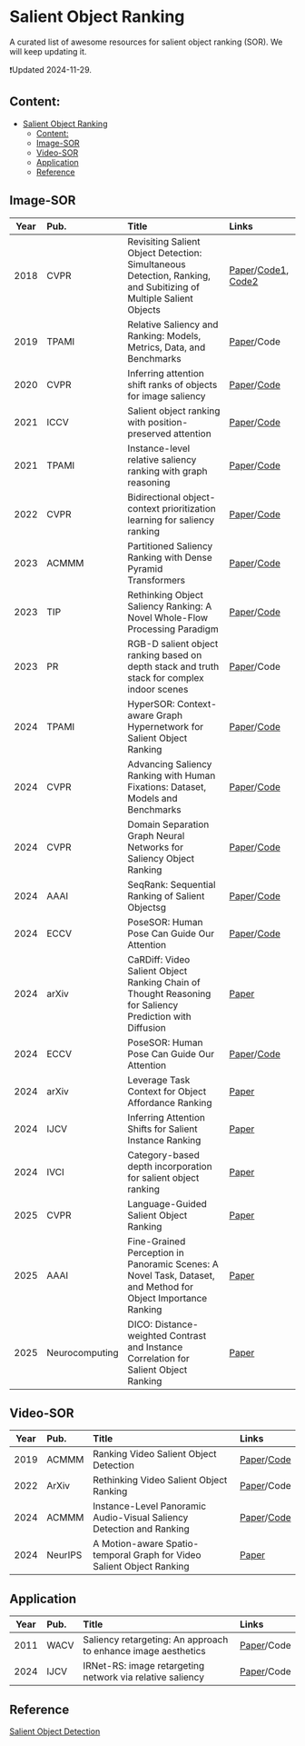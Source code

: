 # Salient Object Ranking

A curated list of awesome resources for salient object ranking (SOR). We will keep updating it.

:heavy_exclamation_mark:Updated 2024-11-29.

## Content:
- [Salient Object Ranking](#salient-object-ranking)
  - [Content:](#content)
  - [Image-SOR](#image-sor)
  - [Video-SOR](#video-sor)
  - [Application](#application)
  - [Reference](#reference)

<!-- ## Database

| **Year** | **Pub.** | **Title**                                      | **Links**                                              |
| :------: | :------: | :--------------------------------------- | :----------------------------------------------------------- |
|   x   |   x    | x | x | -->

## Image-SOR

| **Year** | **Pub.** | **Title**              | **Links**                                                    |
| :------: | :------- | :----------------------------------------------------------- | :------------------------------------------------------------ |
|   2018  | CVPR | Revisiting Salient Object Detection: Simultaneous Detection, Ranking, and Subitizing of Multiple Salient Objects | [Paper](https://openaccess.thecvf.com/content_cvpr_2018/papers/Islam_Revisiting_Salient_Object_CVPR_2018_paper.pdf)/[Code1](https://github.com/islamamirul/rsdnet), [Code2](https://github.com/MinglangQiao/pytorch-rsdnet-sor?tab=readme-ov-file)
|   2019  | TPAMI | Relative Saliency and Ranking: Models, Metrics, Data, and Benchmarks | [Paper](https://arxiv.org/pdf/1810.02426)/Code
|   2020  | CVPR | Inferring attention shift ranks of objects for image saliency | [Paper](https://openaccess.thecvf.com/content_CVPR_2020/papers/Siris_Inferring_Attention_Shift_Ranks_of_Objects_for_Image_Saliency_CVPR_2020_paper.pdf)/[Code](https://github.com/SirisAvishek/Attention_Shift_Ranks)
|    2021 | ICCV    |   Salient object ranking with position-preserved attention  | [Paper](https://openaccess.thecvf.com/content/ICCV2021/papers/Fang_Salient_Object_Ranking_With_Position-Preserved_Attention_ICCV_2021_paper.pdf)/[Code](https://github.com/EricFH/SOR) 
|     2021   |  TPAMI   | Instance-level relative saliency ranking with graph reasoning | [Paper](https://arxiv.org/pdf/2107.03824)/[Code](https://github.com/dragonlee258079/Saliency-Ranking) 
|     2022   | CVPR | Bidirectional object-context prioritization learning for saliency ranking   | [Paper](https://openaccess.thecvf.com/content/CVPR2022/papers/Tian_Bi-Directional_Object-Context_Prioritization_Learning_for_Saliency_Ranking_CVPR_2022_paper.pdf)/[Code](https://github.com/GrassBro/OCOR) 
|  2023   | ACMMM   |  Partitioned Saliency Ranking with Dense Pyramid Transformers   | [Paper](https://arxiv.org/pdf/2308.00236)/[Code](https://github.com/ssecv/PSR) 
|   2023     |  TIP   | Rethinking Object Saliency Ranking: A Novel Whole-Flow Processing Paradigm | [Paper](https://www.researchgate.net/profile/Mengke-Song-2/publication/376579322_Rethinking_Object_Saliency_Ranking_A_Novel_Whole-flow_Processing_Paradigm/links/658957dc6f6e450f19a181a0/Rethinking-Object-Saliency-Ranking-A-Novel-Whole-Flow-Processing-Paradigm.pdf)/[Code](https://github.com/mengkesong/saliency-ranking-paradigm) 
|     2023   |   PR  | RGB-D salient object ranking based on depth stack and truth stack for complex indoor scenes | [Paper](https://www.sciencedirect.com/science/article/pii/S0031320322007300)/Code
|     2024   |   TPAMI  | HyperSOR: Context-aware Graph Hypernetwork for Salient Object Ranking | [Paper](https://ieeexplore.ieee.org/stamp/stamp.jsp?tp=&arnumber=10443257)/[Code](https://github.com/MinglangQiao/SalSOD) 
|     2024   |  CVPR   | Advancing Saliency Ranking with Human Fixations: Dataset, Models and Benchmarks | [Paper](https://openaccess.thecvf.com/content/CVPR2024/papers/Deng_Advancing_Saliency_Ranking_with_Human_Fixations_Dataset_Models_and_Benchmarks_CVPR_2024_paper.pdf)/[Code](https://github.com/EricDengbowen/QAGNet)
|    2024    |   CVPR  | Domain Separation Graph Neural Networks for Saliency Object Ranking  | [Paper](https://openaccess.thecvf.com/content/CVPR2024/papers/Wu_Domain_Separation_Graph_Neural_Networks_for_Saliency_Object_Ranking_CVPR_2024_paper.pdf)/[Code](https://github.com/Wu-ZJ/DSGNN) 
|    2024    |   AAAI  | SeqRank: Sequential Ranking of Salient Objectsg  | [Paper](https://ojs.aaai.org/index.php/AAAI/article/view/27964/27947)/[Code](https://github.com/guanhuankang/SeqRank) 
|    2024    |   ECCV  | PoseSOR: Human Pose Can Guide Our Attention | [Paper](https://www.cs.cityu.edu.hk/~rynson/papers/eccv24.pdf)/[Code](https://github.com/guanhuankang/ECCV24PoseSOR)
|    2024    |   arXiv | CaRDiff: Video Salient Object Ranking Chain of Thought Reasoning for Saliency Prediction with Diffusion | [Paper](https://arxiv.org/pdf/2408.12009)
|    2024    |   ECCV    | PoseSOR: Human Pose Can Guide Our Attention | [Paper](https://www.ecva.net/papers/eccv_2024/papers_ECCV/papers/02792.pdf)/[Code](https://github.com/guanhuankang/ECCV24PoseSOR)
|    2024    |  arXiv | Leverage Task Context for Object Affordance Ranking | [Paper](https://arxiv.org/pdf/2411.16082)
|    2024    |  IJCV  | Inferring Attention Shifts for Salient Instance Ranking | [Paper](https://link.springer.com/article/10.1007/s11263-023-01906-7)
|  2024  |  IVCI  | Category-based depth incorporation for salient object ranking | [Paper](https://pdf.sciencedirectassets.com/272324/1-s2.0-S1047320324X00048/1-s2.0-S1047320324001202/main.pdf?X-Amz-Security-Token=IQoJb3JpZ2luX2VjEOX%2F%2F%2F%2F%2F%2F%2F%2F%2F%2FwEaCXVzLWVhc3QtMSJHMEUCIHAVgWSM6%2FA4aHcqY2l49VFzGalmKh7BUy5gMgjtsxZyAiEA9Ctyosd%2FhooNM35ajfWOgVM17%2BtIDQUeBnc5mnOzuS0qvAUInv%2F%2F%2F%2F%2F%2F%2F%2F%2F%2FARAFGgwwNTkwMDM1NDY4NjUiDNHjtrDd1RfAbVoiEiqQBToueRmjxYDdGqH8wv163%2B61a7tSBozDhEicXEKOOgrBWSm6H5wiHCw%2FAWEr%2FQv9O4Fp%2BvT69%2BVw9D5NQ9hmUn1NAE3xk9j7CQMarvSuLC8E9hx%2BrK%2BM0sxhOqzy%2BEaytONEHEcshdP5ll8yW1pSWJJo8buEnCXbtXo0iHv%2FRw%2BVzgbRF1l%2FCPdsgE05VO3GSfoPUHXWIMk0djpEnwvR5jSQitgo6R6jEZVFd1iE774eLkfcoOV1q4%2B8hmng4AhpjU%2F4h1e%2FUw2FdRe%2FCO%2BxeEbxbHMBeSgRKZ%2Bbf3397TSNkWvPZf3%2BbTwnwtfx93dTKC8LxfFPTi0VzqYtwNsYrYlcBUxt8JEvAPlehg%2FHIJYPEXhgJJPV5cJ%2FlV%2BrsgQA88rlPlRUUcZx2QumAjSCla954c2pNmE9wKYXhm1aTf15spuQd8myKYWJoEKhQIgDh8NstiMFcwo8kN9mHX2KHMQK6KyXhNNeDvVBl9S10Vzco9NTBU%2Fkm6RuIVCMt4%2B7iqfKrG2k8vZhvLGNMEhtBwRVec50Xto9W7dGuCaPBMMnNZ2cR7J6PkRnoPNNogaa2Dk5JJkPkyAekjqcmFRLHkbzbGT4esiSe4RJAntAwaxHCwUmMJ8L0UuRUeiH5a5JTB%2FLreTKyClXMt4twqba8ooSxcajkxVF7yBG21%2FKt2U8wKw0tDgeEk3YTTIoVTDuvFJOg1rzoM9Fyoe4ArZlbPH9S3Wpw4zx0flM%2BFcvjFDQ9nTScDJjiGG5uSaMU5G0Aj3idC6yyXrTtRADvuB7o5mDSJTQdjBkzHCRW20D7h0CwLRxShfhDbaKWq6w3%2FLOrMe1jofFk8HA9x7s2NGuD7QWYeO5fDybyOSf7x6BBFAnMMCy5LoGOrEBfLxXnOJIsQ5m1GzO4l7DDGIY7vx1Xp2HG7W3ln5%2F8XA1YKikTenCVeHIj9GabC6Yj3kEomASelmTZjDprvbJgBaJ2sfagWL25MDPTfM3rR5ZJRtkoMpkFp1wnw0GNmWWxydy2aWlDEkuZbyJ17eZj8BgGqvrvPzmYLlARdj8ONmxciHFSKGFTG3QiGEYBj%2BCXwcOC8B1iOp1W8574lKy4uwmVuQ1tswLYkqY%2F3%2F79PzE&X-Amz-Algorithm=AWS4-HMAC-SHA256&X-Amz-Date=20241211T062739Z&X-Amz-SignedHeaders=host&X-Amz-Expires=300&X-Amz-Credential=ASIAQ3PHCVTYVWN2CYK2%2F20241211%2Fus-east-1%2Fs3%2Faws4_request&X-Amz-Signature=a17b6f7ed1e6bc66d375e03727cb2ba383768e72cc36c430275d045b5cd952db&hash=91dc029cbf7d40ccd3de2ce5a14d86c03f1776455cd9705cb660c4317d17d9a5&host=68042c943591013ac2b2430a89b270f6af2c76d8dfd086a07176afe7c76c2c61&pii=S1047320324001202&tid=spdf-615bd5b9-f852-4271-b944-018416646237&sid=67e4665955dd50408b28ff90049e55cc5097gxrqa&type=client&tsoh=d3d3LnNjaWVuY2VkaXJlY3QuY29t&ua=050e5e025651595d0554&rr=8f0368f70f8e8b2f&cc=cn&kca=eyJrZXkiOiJ6MFM2Zmo3SDNpbm1OeDVWVjFqZUJnM1RuUmJZbVUwVjFvV3dlS0RPOWlIdVN5SjlzQ0F1Q3E1M2tCMm93a01Ddi9aWFJObEtsMndweENTWTF2NW81WC93R0p0VzNiRlRlQkR2YTlaMzlPZEJQaVVFU1Y4Q1lmMkdXdDdMVmw5d1hlVWF5U1EyNm9vY1cxWi90alFrZUhXWWthQWFlM01PeVNsekFkZ3ZSTTJTckYwWWtRPT0iLCJpdiI6Ijk5YjA1OGIwZGI0YmIwYWUwY2M2OGI4YWZhMmExMWE2In0=_1733898476093)
| 2025 | CVPR | Language-Guided Salient Object Ranking | [Paper](https://openaccess.thecvf.com/content/CVPR2025/papers/Liu_Language-Guided_Salient_Object_Ranking_CVPR_2025_paper.pdf)
| 2025 | AAAI | Fine-Grained Perception in Panoramic Scenes: A Novel Task, Dataset, and Method for Object Importance Ranking | [Paper](https://ojs.aaai.org/index.php/AAAI/article/download/32746/34901)
| 2025 | Neurocomputing | DICO: Distance-weighted Contrast and Instance Correlation for Salient Object Ranking | [Paper](https://www.sciencedirect.com/science/article/pii/S0925231225013876)

## Video-SOR
| **Year** | **Pub.** | **Title**              | **Links**                                                    |
| :------: | :------- | :----------------------------------------------------------- | :------------------------------------------------------------ |
|     2019   |  ACMMM   | Ranking Video Salient Object Detection  | [Paper](https://dl.acm.org/doi/pdf/10.1145/3343031.3350882)/[Code](https://github.com/XinyuYanTJU/RVSOD) 
|     2022   | ArXiv | Rethinking Video Salient Object Ranking  | [Paper](https://arxiv.org/pdf/2203.17257)/Code
|    2024    |   ACMMM    | Instance-Level Panoramic Audio-Visual Saliency Detection and Ranking | [Paper](https://dl.acm.org/doi/pdf/10.1145/3664647.3681070)/[Code](https://github.com/ruohaoguo/pavsodr)
|    2024    |   NeurIPS | A Motion-aware Spatio-temporal Graph for Video Salient Object Ranking | [Paper](https://openreview.net/pdf?id=VUBtAcQN44)   


<!-- ## Metric
|        |     |  | [Paper]()/[Code]()  -->

## Application
| **Year** | **Pub.** | **Title**              | **Links**                                                    |
| :------: | :------- | :----------------------------------------------------------- |:------------------------------------------------------------ |
| 2011 | WACV | Saliency retargeting: An approach to enhance image aesthetics | [Paper](https://d1wqtxts1xzle7.cloudfront.net/86911875/saliency_retargeting_wacv2011-libre.pdf?1654226908=&response-content-disposition=inline%3B+filename%3DSaliency_retargeting_An_approach_to_enha.pdf&Expires=1717820241&Signature=G7p-ZGzax2U07jyE-bQqQwPqkz7ZJvAvydU71l8g9HSBvPeQZsccA6CSjAYwJ5YcaxkiFj2dJUdHk6sVRKv8sxe13EQFOqU8e8t~MMeb2gpZo8DhEStXucdBTYYpHVaOUpvfhSFhC7~ufWVXgfFnM8MfLFvhX8HtBpHfq3cHfab-wzOS8b9GrT0SQ95Y8LKyOeD8ik3NryoWX~P545jw5m5QNxneKZd9cerZa-lnscObnudsqy~GJFGNJhkjC1hoGlZu5Ake8DPX9hnSLatdbEXSqmCzQUN-POJgwvlDY-SZ6lnR9cYEKTgG9FW1-DLkHZSjNC3mgSotA3SIPfp3vw__&Key-Pair-Id=APKAJLOHF5GGSLRBV4ZA)/Code
|   2024  |   IJCV  | IRNet-RS: image retargeting network via relative saliency | [Paper](https://link.springer.com/article/10.1007/s00521-023-09258-6)/Code


## Reference
[Salient Object Detection](https://github.com/visionxiang/awesome-salient-object-detection)

